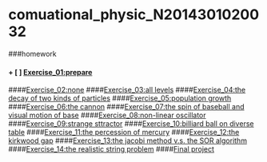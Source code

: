 # comuational_physic_N2014301020032
###homework
#### + [ ] [Exercise_01:prepare]()
####[Exercise_02:none]()
####[Exercise_03:all levels]()
####[Exercise_04:the decay of two kinds of particles]()
####[Exercise_05:population growth]()
####[Exercise_06:the cannon]()
####[Exercise_07:the spin of baseball and visual motion of base]()
####[Exercise_08:non-linear oscillator]()
####[Exercise_09:strange sttractor]()
####[Exercise_10:billiard ball on diverse table]()
####[Exercise_11:the percession of mercury]()
####[Exercise_12:the kirkwood gap]()
####[Exercise_13:the jacobi method v.s. the SOR algorithm ]()
####[Exercise_14:the realistic string problem]()
####[Final project]()
